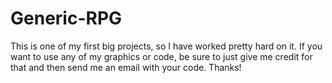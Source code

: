 Generic-RPG
===========

This is one of my first big projects, so I have worked pretty hard on it. If you want to use any of my graphics or code, be sure to just give me credit for that and then send me an email with your code. Thanks!
